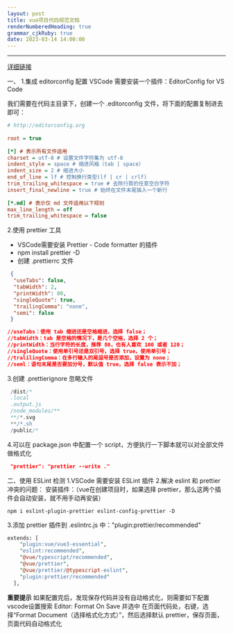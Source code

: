 ```yaml
---
layout: post
title: vue项目代码规范文档
renderNumberedHeading: true
grammar_cjkRuby: true
date: 2023-03-14 14:00:00
---
```


----------

[详细链接](https://blog.csdn.net/zyf971020/article/details/127284246)

一、 
1.集成 editorconfig 配置
VSCode 需要安装一个插件：EditorConfig for VS Code

我们需要在代码主目录下，创建一个 .editorconfig 文件，将下面的配置复制进去即可：

``` ini
# http://editorconfig.org
 
root = true
 
[*] # 表示所有文件适用
charset = utf-8 # 设置文件字符集为 utf-8
indent_style = space # 缩进风格（tab | space）
indent_size = 2 # 缩进大小
end_of_line = lf # 控制换行类型(lf | cr | crlf)
trim_trailing_whitespace = true # 去除行首的任意空白字符
insert_final_newline = true # 始终在文件末尾插入一个新行
 
[*.md] # 表示仅 md 文件适用以下规则
max_line_length = off
trim_trailing_whitespace = false
```

2.使用 prettier 工具
 - VSCode需要安装 Prettier - Code formatter 的插件
 - npm install prettier -D
 - 创建 .prettierrc 文件
 
``` json
 {
  "useTabs": false,
  "tabWidth": 2,
  "printWidth": 80,
  "singleQuote": true,
  "trailingComma": "none",
  "semi": false
 }

//useTabs：使用 tab 缩进还是空格缩进，选择 false；
//tabWidth：tab 是空格的情况下，是几个空格，选择 2 个；
//printWidth：当行字符的长度，推荐 80，也有人喜欢 100 或者 120；
//singleQuote：使用单引号还是双引号，选择 true，使用单引号；
//tralilingComma：在多行输入的尾逗号是否添加，设置为 none；
//seml：语句末尾是否要加分号，默认值 true，选择 false 表示不加；
```

 3.创建 .prettierignore 忽略文件
  

``` gradle
 /dist/*
 .local
 .output.js
 /node_modules/**
 **/*.svg
 **/*.sh
 /public/*
```

   4.可以在 package.json 中配置一个 script，方便执行一下脚本就可以对全部文件做格式化
  

``` json
 "prettier": "prettier --write ."
```

二、使用 ESLint 检测
1.VSCode 需要安装 ESLint 插件
2.解决 eslint 和 prettier 冲突的问题：
安装插件：（vue在创建项目时，如果选择 prettier，那么这两个插件会自动安装，就不用手动再安装）

``` ebnf
npm i eslint-plugin-prettier eslint-config-prettier -D
```

3.添加 prettier 插件到 .eslintrc.js 中："plugin:prettier/recommended"

``` perl
extends: [
    "plugin:vue/vue3-essential",
    "eslint:recommended",
    "@vue/typescript/recommended",
    "@vue/prettier",
    "@vue/prettier/@typescript-eslint",
    "plugin:prettier/recommended"
  ],
```

**重要提示**
如果配置完后，发现保存代码并没有自动格式化，则需要如下配置
vscode设置搜索 Editor: Format On Save 并选中
在页面代码处，右键，选择“Format Document（选择格式化方式）”，然后选择默认 prettier，保存页面，页面代码自动格式化
